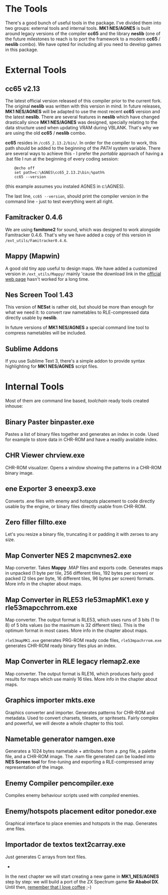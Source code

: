 The Tools
=========

There's a good bunch of useful tools in the package. I've divided them into two groups: external tools and internal tools. **MK1 NES/AGNES** is built around legacy versions of the compiler **cc65** and the library **neslib** (one of the future milestones to reach is to port the framework to a modern **cc65** / **neslib** combo). We have opted for including all you need to develop games in this package.

External Tools
==============

cc65 v2.13
----------

The latest official version released of this compiler prior to the current fork. The original **neslib** was written with this version in mind. In future releases, **MK1 NES/AGNES** will be adapted to use the most recent **cc65** version and the latest **neslib**. There are several features in **neslib** which have changed drastically since **MK1 NES/AGNES** was designed, specially relating to the data structure used when updating VRAM during VBLANK. That's why we are using the old **cc65** / **neslib** combo.

**cc65** resides in `/cc65_2.13.2/bin/`. In order for the compiler to work, this path should be added to the beginning of the *PATH* system variable. There are several ways to achieve this - I prefer the *portable* approach of having a .bat file I run at the beginning of every coding session:

```
	@echo off
	set path=c:\AGNES\cc65_2.13.2\bin;%path%
	cc65 --version
```

(this example assumes you instaled AGNES in c:\AGNES).

The last line, `cc65 --version`, should print the compiler version in the command line - just to test everything went all right.

Famitracker 0.4.6
-----------------

We are using **famitone2** for sound, which was designed to work alongside Famitracker 0.4.6. That's why we have added a copy of this version in `/ext_utils/Famitracker0.4.6`.

Mappy (Mapwin)
--------------

A good old tiny app useful to design maps. We have added a customized version in `/ext_utils/Mappy/` mainly 'cause the download link in the [official web page](https://tilemap.co.uk/mappy.php) hasn't worked for a long time.

Nes Screen Tool 1.43
--------------------

This version of **NESst** is rather old, but should be more than enough for what we need it: to convert raw nametables to RLE-compressed data directly usable by **neslib**.

In future versions of **MK1 NES/AGNES** a special command line tool to compress nametables will be included.

Sublime Addons
--------------

If you use Sublime Text 3, there's a simple addon to provide syntax highlighting for **MK1 NES/AGNES** script files.

Internal Tools
==============

Most of them are command line based, *toolchain* ready tools created inhouse:

Binary Paster binpaster.exe
---------------------------

Pastes a list of binary files together and generates an index in code. Used for example to store data in CHR-ROM and have a readily available index.

CHR Viewer chrview.exe
----------------------

CHR-ROM visualizer. Opens a window showing the patterns in a CHR-ROM binary image. 

ene Exporter 3 eneexp3.exe
---------------------------

Converts .ene files with enemy and hotspots placement to code directly usable by the engine, or binary files directly usable from CHR-ROM.

Zero filler fillto.exe
----------------------

Let's you resize a binary file, truncating it or padding it with zeroes to any size.

Map Converter NES 2 mapcnvnes2.exe
----------------------------------

Map converter. Takes **Mappy** .MAP files and exports code. Generates maps in unpacked (1 byte per tile, 256 different tiles, 192 bytes per screen) or packed (2 tiles per byte, 16 different tiles, 96 bytes per screen) formats. More info in the chapter about maps. 

Map Converter in RLE53 rle53mapMK1.exe y rle53mapcchrrom.exe
------------------------------------------------------------

Map converter. The output format is RLE53, which uses runs of 3 bits (1 to 8) of 5 bits values (so the maximum is 32 different tiles). This is the optimum format in most cases. More info in the chapter about maps. 

`rle53mapMK1.exe` generates PRG-ROM ready code files,  `rle53mpachrrom.exe` generates CHR-ROM ready binary files plus an index.

Map Converter in RLE legacy rlemap2.exe
---------------------------------------

Map converter. The output format is RLE16, which produces fairly good results for maps which use mainly 16 tiles. More info in the chapter about maps.  

Graphics importer mkts.exe
--------------------------

Graphics converter and importer. Generates patterns for CHR-ROM and metadata. Used to convert charsets, tilesets, or spritesets. Fairly complex and powerful, we will devote a whole chapter to this tool.

Nametable generator namgen.exe
------------------------------

Generates a 1024 bytes nametable + attributes from a .png file, a palette file, and a CHR-ROM image. The .nam file generated can be loaded into **NES Screen tool** for fine-tuning and exporting a RLE-compressed array representation of the image.

Enemy Compiler pencompiler.exe
------------------------------

Compiles enemy behaviour scripts used with *compiled* enemies.

Enemy/hotspots placement editor ponedor.exe
-------------------------------------------

Graphical interface to place enemies and hotspots in the map. Generates .ene files.

Importador de textos text2carray.exe
------------------------------------

Just generates C arrays from text files.

-

In the next chapter we will start creating a new game in **MK1_NES/AGNES** step by step: we will build a port of the ZX Spectrum game **Sir Ababol DX**. Until then, [remember that I love coffee](https://www.buymeacoffee.com/nath) ;-)

